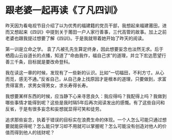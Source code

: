 # 跟老婆一起再读《了凡四训》

昨天因为看电视节目介绍了以为优秀的福建籍的党员干部，我想起来福建莆田，进而又想起来《四训》中提到关于莆田一户人家行善事，三代高管的故事。加上之前老婆也跟我提过想要了解《四训》。于是我就带着她开始了昨天的阅读。

第一训是立命之学。
袁了凡被孔先生算定终身，因此想要妄念也淡然无求。后于栖霞山云谷道长的点播，知道了“命由我作，福自己求”的道理，并立下宏达愿望行善三千条，目标就是要改命登科。

我在读这一章的时候，发现有了一些新的认识。比如“一切福田，不利方寸。从心而觅，感无不通。”反省自己，从自己身上找原因才是根本的道理，只要做到，求富贵得富贵，求男女得男女，求长寿得长寿。

我想要某样东西的时候，应当静下心来寻思良久：我应得吗？我配得上吗？我做到哪些事情才能得到呢？这些是我时隔5年后再次阅读发出的感慨。有了这些自问和反省，于是有很多妄念和妄想就显得可笑和徒劳。

追求那些妄念，执着于错误的目标实在浪费生命的体现。一个人怎么可能只通过想要就能获得呢？怎么能只学习却不用就可以掌握呢？怎么可能没有创造对他人的价值而得到他人的钱财呢？